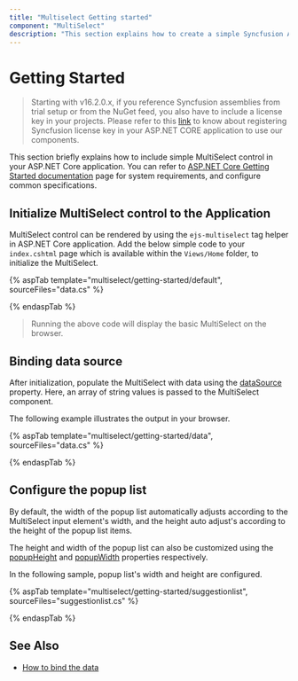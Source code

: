 ```yaml
---
title: "Multiselect Getting started"
component: "MultiSelect"
description: "This section explains how to create a simple Syncfusion ASP.NET CORE multiselect control and configure its functionalities in ASP.NET CORE application."
---
```


# Getting Started

> Starting with v16.2.0.x, if you reference Syncfusion assemblies from trial setup or from the NuGet feed, you also have to include a license key in your projects. Please refer to this [link](https://help.syncfusion.com/common/essential-studio/licensing/license-key) to know about registering Syncfusion license key in your ASP.NET CORE application to use our components.

This section briefly explains how to include simple MultiSelect control in your ASP.NET Core application. You can refer to [ASP.NET Core Getting Started documentation](../getting-started/) page for system requirements, and configure common specifications.

## Initialize MultiSelect control to the Application

MultiSelect control can be rendered by using the `ejs-multiselect` tag helper in ASP.NET Core application. Add the below simple code to your `index.cshtml` page which is available within the `Views/Home` folder, to initialize the MultiSelect.

{% aspTab template="multiselect/getting-started/default", sourceFiles="data.cs" %}

{% endaspTab %}

> Running the above code will display the basic MultiSelect on the browser.

## Binding data source

After initialization, populate the MultiSelect with data using the [dataSource](https://help.syncfusion.com/cr/cref_files/aspnetcore-js2/Syncfusion.EJ2~Syncfusion.EJ2.DropDowns.MultiSelect~DataSource.html) property.
Here, an array of string values is passed to the MultiSelect component.

The following example illustrates the output in your browser.

{% aspTab template="multiselect/getting-started/data", sourceFiles="data.cs" %}

{% endaspTab %}

## Configure the popup list

By default, the width of the popup list automatically adjusts according to the MultiSelect input element's width, and the height auto adjust's according to the height of the popup list items.

The height and width of the popup list can also be customized using the
[popupHeight](https://help.syncfusion.com/cr/cref_files/aspnetcore-js2/Syncfusion.EJ2~Syncfusion.EJ2.DropDowns.MultiSelect~PopupHeight.html)
and [popupWidth](https://help.syncfusion.com/cr/cref_files/aspnetcore-js2/Syncfusion.EJ2~Syncfusion.EJ2.DropDowns.MultiSelect~PopupWidth.html) properties
respectively.

In the following sample, popup list's width and height are configured.

{% aspTab template="multiselect/getting-started/suggestionlist", sourceFiles="suggestionlist.cs" %}

{% endaspTab %}

## See Also

* [How to bind the data](./data-binding/)